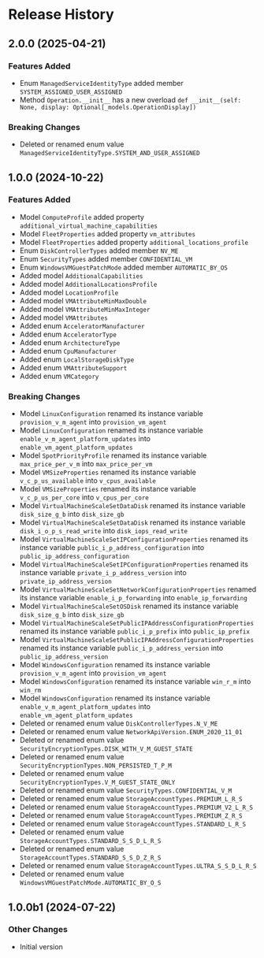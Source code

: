 # Release History

## 2.0.0 (2025-04-21)

### Features Added

  - Enum `ManagedServiceIdentityType` added member `SYSTEM_ASSIGNED_USER_ASSIGNED`
  - Method `Operation.__init__` has a new overload `def __init__(self: None, display: Optional[_models.OperationDisplay])`

### Breaking Changes

  - Deleted or renamed enum value `ManagedServiceIdentityType.SYSTEM_AND_USER_ASSIGNED`

## 1.0.0 (2024-10-22)

### Features Added

  - Model `ComputeProfile` added property `additional_virtual_machine_capabilities`
  - Model `FleetProperties` added property `vm_attributes`
  - Model `FleetProperties` added property `additional_locations_profile`
  - Enum `DiskControllerTypes` added member `NV_ME`
  - Enum `SecurityTypes` added member `CONFIDENTIAL_VM`
  - Enum `WindowsVMGuestPatchMode` added member `AUTOMATIC_BY_OS`
  - Added model `AdditionalCapabilities`
  - Added model `AdditionalLocationsProfile`
  - Added model `LocationProfile`
  - Added model `VMAttributeMinMaxDouble`
  - Added model `VMAttributeMinMaxInteger`
  - Added model `VMAttributes`
  - Added enum `AcceleratorManufacturer`
  - Added enum `AcceleratorType`
  - Added enum `ArchitectureType`
  - Added enum `CpuManufacturer`
  - Added enum `LocalStorageDiskType`
  - Added enum `VMAttributeSupport`
  - Added enum `VMCategory`

### Breaking Changes

  - Model `LinuxConfiguration` renamed its instance variable `provision_v_m_agent` into `provision_vm_agent`
  - Model `LinuxConfiguration` renamed its instance variable `enable_v_m_agent_platform_updates` into `enable_vm_agent_platform_updates`
  - Model `SpotPriorityProfile` renamed its instance variable `max_price_per_v_m` into `max_price_per_vm`
  - Model `VMSizeProperties` renamed its instance variable `v_c_p_us_available` into `v_cpus_available`
  - Model `VMSizeProperties` renamed its instance variable `v_c_p_us_per_core` into `v_cpus_per_core`
  - Model `VirtualMachineScaleSetDataDisk` renamed its instance variable `disk_size_g_b` into `disk_size_gb`
  - Model `VirtualMachineScaleSetDataDisk` renamed its instance variable `disk_i_o_p_s_read_write` into `disk_iops_read_write`
  - Model `VirtualMachineScaleSetIPConfigurationProperties` renamed its instance variable `public_i_p_address_configuration` into `public_ip_address_configuration`
  - Model `VirtualMachineScaleSetIPConfigurationProperties` renamed its instance variable `private_i_p_address_version` into `private_ip_address_version`
  - Model `VirtualMachineScaleSetNetworkConfigurationProperties` renamed its instance variable `enable_i_p_forwarding` into `enable_ip_forwarding`
  - Model `VirtualMachineScaleSetOSDisk` renamed its instance variable `disk_size_g_b` into `disk_size_gb`
  - Model `VirtualMachineScaleSetPublicIPAddressConfigurationProperties` renamed its instance variable `public_i_p_prefix` into `public_ip_prefix`
  - Model `VirtualMachineScaleSetPublicIPAddressConfigurationProperties` renamed its instance variable `public_i_p_address_version` into `public_ip_address_version`
  - Model `WindowsConfiguration` renamed its instance variable `provision_v_m_agent` into `provision_vm_agent`
  - Model `WindowsConfiguration` renamed its instance variable `win_r_m` into `win_rm`
  - Model `WindowsConfiguration` renamed its instance variable `enable_v_m_agent_platform_updates` into `enable_vm_agent_platform_updates`
  - Deleted or renamed enum value `DiskControllerTypes.N_V_ME`
  - Deleted or renamed enum value `NetworkApiVersion.ENUM_2020_11_01`
  - Deleted or renamed enum value `SecurityEncryptionTypes.DISK_WITH_V_M_GUEST_STATE`
  - Deleted or renamed enum value `SecurityEncryptionTypes.NON_PERSISTED_T_P_M`
  - Deleted or renamed enum value `SecurityEncryptionTypes.V_M_GUEST_STATE_ONLY`
  - Deleted or renamed enum value `SecurityTypes.CONFIDENTIAL_V_M`
  - Deleted or renamed enum value `StorageAccountTypes.PREMIUM_L_R_S`
  - Deleted or renamed enum value `StorageAccountTypes.PREMIUM_V2_L_R_S`
  - Deleted or renamed enum value `StorageAccountTypes.PREMIUM_Z_R_S`
  - Deleted or renamed enum value `StorageAccountTypes.STANDARD_L_R_S`
  - Deleted or renamed enum value `StorageAccountTypes.STANDARD_S_S_D_L_R_S`
  - Deleted or renamed enum value `StorageAccountTypes.STANDARD_S_S_D_Z_R_S`
  - Deleted or renamed enum value `StorageAccountTypes.ULTRA_S_S_D_L_R_S`
  - Deleted or renamed enum value `WindowsVMGuestPatchMode.AUTOMATIC_BY_O_S`

## 1.0.0b1 (2024-07-22)

### Other Changes

  - Initial version
